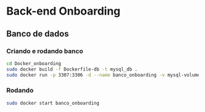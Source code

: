 # Back-end Onboarding

## Banco de dados

### Criando e rodando banco

```bash
cd Docker_onboarding
sudo docker build -f Dockerfile-db -t mysql_db .
sudo docker run -p 3307:3306 -d --name banco_onboarding -v mysql-volume:/var/lib/mysql mysql_db
```

### Rodando

```bash
sudo docker start banco_onboarding
```
